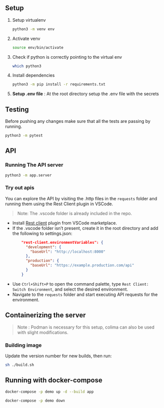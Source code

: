 ## Setup
1. Setup virtualenv
    ```bash
    python3 -m venv env
    ```
2. Activate venv
    ```bash
    source env/bin/activate
    ```
3. Check if python is correctly pointing to the virtual env
   ```bash
   which python3
   ```
4. Install dependencies
   ```bash
   python3 -m pip install -r requirements.txt
   ```
5. **Setup .env file** : At the root directory setup the .env file with the secrets

## Testing
Before pushing any changes make sure that all the tests are passing by running.

```bash
python3 -m pytest
```

## API

### Running The API server

```bash
python3 -m app.server
```

### Try out apis

You can explore the API by visiting the .http files in the `requests` folder and running them using the Rest Client plugin in VSCode.

> Note: The .vscode folder is already included in the repo.

  - Install [Rest client](https://marketplace.visualstudio.com/items?itemName=humao.rest-client) plugin from VSCode marketplace.
  - If the .vscode folder isn’t present, create it in the root directory and add the following to settings.json:
    ```json
        "rest-client.environmentVariables": {
          "development": {
            "baseUrl": "http://localhost:8000"
          },
          "production": {
            "baseUrl": "https://example.production.com/api"
          }
        }
    ```
- Use `Ctrl+Shift+P` to open the command palette, type `Rest Client: Switch Environment`, and select the desired environment.
- Navigate to the `requests` folder and start executing API requests for the environment.

## Containerizing the server

> Note : Podman is necessary for this setup, colima can also be used with slight modifications.

### Building image
Update the version number for new builds, then run:

```bash
sh ./build.sh
```

## Running with docker-compose

```bash
docker-compose -p demo up -d --build app
```

```bash
docker-compose -p demo down
```